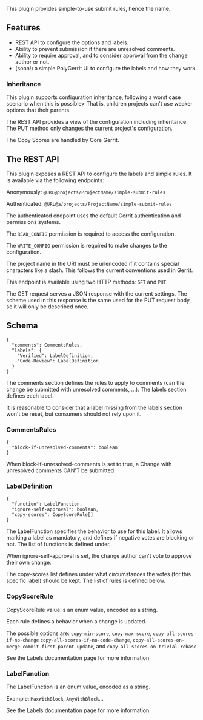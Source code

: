 This plugin provides simple-to-use submit rules, hence the name.

## Features
- REST API to configure the options and labels.
- Ability to prevent submission if there are unresolved comments.
- Ability to require approval, and to consider approval from the change author or not.
- (soon!) a simple PolyGerrit UI to configure the labels and how they work.

### Inheritance
This plugin supports configuration inheritance, following a worst case scenario when
this is possible> That is, children projects can't use weaker options that their
parents.

The REST API provides a view of the configuration including inheritance.
The PUT method only changes the current project's configuration.

The Copy Scores are handled by Core Gerrit.

## The REST API
This plugin exposes a REST API to configure the labels and simple rules. It is available via the
following endpoints:

Anonymously: `@URL@projects/ProjectName/simple-submit-rules`

Authenticated: `@URL@a/projects/ProjectName/simple-submit-rules`

The authenticated endpoint uses the default Gerrit authentication and permissions systems.

The `READ_CONFIG` permission is required to access the configuration.

The `WRITE_CONFIG` permission is required to make changes to the configuration.

The project name in the URI must be urlencoded if it contains special characters like a slash.
This follows the current conventions used in Gerrit.

This endpoint is available using two HTTP methods: `GET` and `PUT`.

The GET request serves a JSON response with the current settings. The scheme used in this
response is the same used for the PUT request body, so it will only be described once.

## Schema

```
{
  "comments": CommentsRules,
  "labels": {
    "Verified": LabelDefinition,
    "Code-Review": LabelDefinition
  }
}
```

The comments section defines the rules to apply to comments (can the change be submitted with
unresolved comments, …). The labels section defines each label.

It is reasonable to consider that a label missing from the labels section won't be reset,
but consumers should not rely upon it.

### CommentsRules

```
{
  "block-if-unresolved-comments": boolean
}
```

When block-if-unresolved-comments is set to true, a Change with unresolved comments
CAN'T be submitted.

### LabelDefinition

```
{
  "function": LabelFunction,
  "ignore-self-approval": boolean,
  "copy-scores": CopyScoreRule[]
}
```

The LabelFunction specifies the behavior to use for this label.
It allows marking a label as mandatory, and defines if negative votes are blocking or not.
The list of functions is defined under.

When ignore-self-approval is set, the change author can't vote to approve their own change.

The copy-scores list defines under what circumstances the votes (for this specific label)
should be kept. The list of rules is defined below.


### CopyScoreRule
CopyScoreRule value is an enum value, encoded as a string.

Each rule defines a behavior when a change is updated.

The possible options are: `copy-min-score`, `copy-max-score`, `copy-all-scores-if-no-change`
`copy-all-scores-if-no-code-change`, `copy-all-scores-on-merge-commit-first-parent-update`, and
`copy-all-scores-on-trivial-rebase`

See the Labels documentation page for more information.

### LabelFunction
The LabelFunction is an enum value, encoded as a string.

Example: `MaxWithBlock`, `AnyWithBlock`...

See the Labels documentation page for more information.
